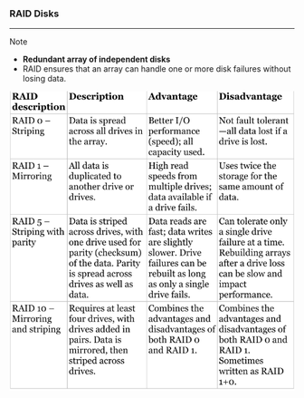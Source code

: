 ### RAID Disks
---
>[!note]
>- **Redundant array of independent disks** 
>- RAID ensures that an array can handle one or more disk failures without losing data.

![Pasted image 20251006084505.png](../../images/Pasted%20image%2020251006084505.png)